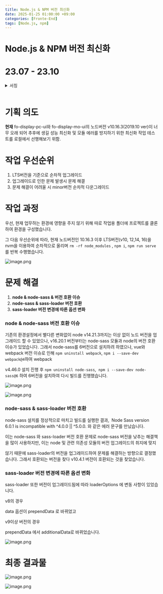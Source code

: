 ```yaml
---
title: Node.js & NPM 버전 최신화
date: 2025-01-25 01:00:00 +09:00
categories: [Fronte-End]
tags: [Node.js, npm]
---
```


# Node.js & NPM 버전 최신화

# 23.07 - 23.10
<details>
  <summary>서칭</summary>
    
  ```jsx
  ---
  강제로 캐시 삭제
  $ sudo npm cache clean -f
  npm WARN using --force I sure hope you know what you are doing.
  ---
  ```
  
  [NPM Audit으로 패키지 취약점 관리하기](https://medium.com/bagelcode/npm-audit으로-패키지-취약점-관리하기-e42e0a418960)
  
  [Node.js 12에서 16로 한번에 업데이트 적용후기 - 환경 세팅편](https://velog.io/@djunnni/Node.js-12에서-16로-한번에-업데이트-적용후기-환경-세팅편)
  
  [nodejs 와 node-sass 버젼 호환 : Node Sass does not yet support your current environment](https://juntcom.tistory.com/167)
  
  [node.js와 NPM버전 업그레이드로 발생한 에러 해결하기](https://kang-ji.tistory.com/entry/nodejs와-NPM버전-업그레이드로-발생한-에러-해결하기)
  
  [Node.js 업데이트 후 node-sass 오류](https://velog.io/@nine9/Node.js-업데이트-후-node-sass-오류)
  
  [Sass Loader Error: Invalid options object that does not match the API schema](https://stackoverflow.com/questions/58184549/sass-loader-error-invalid-options-object-that-does-not-match-the-api-schema)
  
  ![Untitled](/assets/img/2025-01-25/2025-01-25-Nodejs_version_1.png)
  
  ![Untitled](/assets/img/2025-01-25/2025-01-25-Nodejs_version_2.png)
  
  # Node 18
  
  ```jsx
  ---
  package.json
  
  NODE_OPTIONS=--openssl-legacy-provider 추가
  
  "scripts": {
      "serve": "npm run build:plugin_local && cross-env NODE_OPTIONS=--max_old_space_size=8192 NODE_OPTIONS=--openssl-legacy-provider BUILD_TYPE=pages vue-cli-service serve --mode localhost --open --hot",
  }
  ---
  ```
  
  ```jsx
  ---
  terminal
  
  npm i node-sass@8
  export NODE_OPTIONS=--openssl-legacy-provider
  ---
  ```
  
  ```jsx
  ---
  .npmrc
  
  node-options="--openssl-legacy-provider"
  ---
  ```
</details>

<br>

# **기획 의도**

**현재** fo-display-pc-ui와 fo-display-mo-ui의 노드버전 v10.16.3(2019.10 ver)이 너무 오래 되어 추후에 생길 성능 최신화 및 모듈 에러를 방지하기 위한 최신화 작업 테스트를 로컬에서 선행해보기 위함.

# **작업 우선순위**

1. LTS버전을 기준으로 순차적 업그레이드
2. 업그레이드로 인한 문제 발생시 문제 해결
3. 문제 해결이 어려울 시 minor버전 순차적 다운그레이드

# **작업 과정**

우선, 현재 업무하는 환경에 영향을 주지 않기 위해 따로 작업용 폴더에 프로젝트를 클론하여 환경을 구성했습니다.

그 다음 우선순위에 따라, 현재 노드버전인 10.16.3 이후 LTS버전(v10, 12,14, 16)을 nvm을 이용하여 순차적으로 올리며 `rm -rf node_modules` , `npm i`, `npm run serve`를 반복 수행했습니다.

![image.png](/assets/img/2025-01-25/2025-01-25-Nodejs_version_3.png)

# **문제 해결**

1. **node & node-sass & 버전 호환 이슈**
2. **node-sass & sass-loader 버전 호환**
3. **sass-loader 버전 변경에 따른 옵션 변화**

### **node & node-sass 버전 호환 이슈**

기존의 환경설정에서 별다른 변화없이 node v14.21.3까지는 이상 없이 노드 버전을 업그레이드 할 수 있었으나, v16.20.1 버전부터는 node-sass 모듈과 node의 버전 호환 이슈가 있었습니다. 그래서 node-sass를 6버전으로 설치하려 하였으나, vue와 webpack 버전 이슈로 인해 `npm uninstall webpack`, `npm i --save-dev webpack@4`하여 webpack

v4.46.0 설치 진행 후 `npm uninstall node-sass`,  `npm i --save-dev node-sass@6` 하여 6버전을 설치하여 다시 빌드를 진행했습니다.

![image.png](/assets/img/2025-01-25/2025-01-25-Nodejs_version_4.png)

![image.png](/assets/img/2025-01-25/2025-01-25-Nodejs_version_5.png)

### **node-sass & sass-loader 버전 호환**

node-sass 설치를 정상적으로 마치고 빌드를 실행한 결과, 
Node Sass version 6.0.1 is incompatible with ^4.0.0 || ^5.0.0. 와 같은 에러 문구를 만났습니다.

이는 node-sass 와 sass-loader 버전 호환 문제로 node-sass 버전을 낮추는 해결책을 많이 사용하지만, 이는 node 및 관련 의존성 모듈의 버전 업그레이드의 취지에 맞지

않기 때문에 sass-loader의 버전을 업그레이드하여 문제를 해결하는 방향으로 결정했습니다. 그래서 호환되는 버전을 찾다 v10.4.1 버전이 호환되는 것을 찾았습니다.

### **sass-loader 버전 변경에 따른 옵션 변화**

sass-loader 또한 버전이 업그레이드됨에 따라 loaderOptions 에 변동 사항이 있었습니다.

v8의 경우

data 옵션이 prependData 로 바뀌었고

v9이상 버전의 경우

prependData 에서 additionalData로 바뀌었습니다.

![image.png](/assets/img/2025-01-25/2025-01-25-Nodejs_version_6.png)

# 최종 결과물

![image.png](/assets/img/2025-01-25/2025-01-25-Nodejs_version_7.png)

![image.png](/assets/img/2025-01-25/2025-01-25-Nodejs_version_8.png)